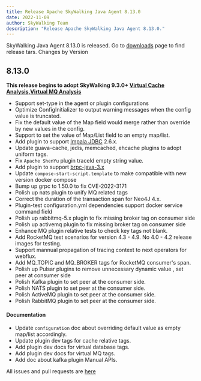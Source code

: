```yaml
---
title: Release Apache SkyWalking Java Agent 8.13.0
date: 2022-11-09
author: SkyWalking Team
description: "Release Apache SkyWalking Java Agent 8.13.0."
---
```


SkyWalking Java Agent 8.13.0 is released. Go to [downloads](/downloads) page to find release tars.
Changes by Version

## 8.13.0

**This release begins to adopt SkyWalking 9.3.0+ [Virtual Cache Analysis](https://skywalking.apache.org/docs/main/next/en/setup/service-agent/virtual-cache/),[Virtual MQ Analysis](https://skywalking.apache.org/docs/main/next/en/setup/service-agent/virtual-mq/)**

- Support set-type in the agent or plugin configurations
- Optimize ConfigInitializer to output warning messages when the config value is truncated.
- Fix the default value of the Map field would merge rather than override by new values in the config.
- Support to set the value of Map/List field to an empty map/list.
- Add plugin to support [Impala JDBC](https://www.cloudera.com/downloads/connectors/impala/jdbc/2-6-29.html) 2.6.x.
- Update guava-cache, jedis, memcached, ehcache plugins to adopt uniform tags.
- Fix `Apache ShenYu` plugin traceId empty string value.
- Add plugin to support [brpc-java-3.x](https://github.com/baidu/starlight/tree/brpc-java-v3)
- Update `compose-start-script.template` to make compatible with new version docker compose
- Bump up grpc to 1.50.0 to fix CVE-2022-3171
- Polish up nats plugin to unify MQ related tags
- Correct the duration of the transaction span for Neo4J 4.x.
- Plugin-test configuration.yml dependencies support docker service command field
- Polish up rabbitmq-5.x plugin to fix missing broker tag on consumer side
- Polish up activemq plugin to fix missing broker tag on consumer side
- Enhance MQ plugin relative tests to check key tags not blank.
- Add RocketMQ test scenarios for version 4.3 - 4.9. No 4.0 - 4.2 release images for testing.
- Support mannual propagation of tracing context to next operators for webflux.
- Add MQ_TOPIC and MQ_BROKER tags for RocketMQ consumer's span.
- Polish up Pulsar plugins to remove unnecessary dynamic value , set peer at consumer side
- Polish Kafka plugin to set peer at the consumer side.
- Polish NATS plugin to set peer at the consumer side.
- Polish ActiveMQ plugin to set peer at the consumer side.
- Polish RabbitMQ plugin to set peer at the consumer side.

#### Documentation

- Update `configuration` doc about overriding default value as empty map/list accordingly.
- Update plugin dev tags for cache relative tags.
- Add plugin dev docs for virtual database tags.
- Add plugin dev docs for virtual MQ tags.
- Add doc about kafka plugin Manual APIs.

All issues and pull requests are [here](https://github.com/apache/skywalking/milestone/150?closed=1)

